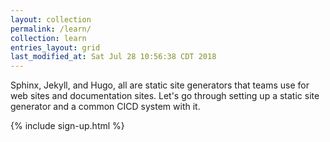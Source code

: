 ```yaml
---
layout: collection
permalink: /learn/
collection: learn
entries_layout: grid
last_modified_at: Sat Jul 28 10:56:38 CDT 2018
---
```


Sphinx, Jekyll, and Hugo, all are static site generators that teams use for web sites and documentation sites. Let's go through setting up a static site generator and a common CICD system with it.

{% include sign-up.html %}
